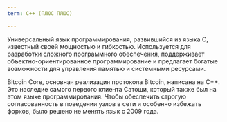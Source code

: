 ```yaml
---
term: C++ (ПЛЮС ПЛЮС)

---
```

Универсальный язык программирования, развившийся из языка C, известный своей мощностью и гибкостью. Используется для разработки сложного программного обеспечения, поддерживает объектно-ориентированное программирование и предлагает богатые возможности для управления памятью и системными ресурсами.

Bitcoin Core, основная реализация протокола Bitcoin, написана на C++. Это наследие самого первого клиента Сатоши, который также был на этом языке программирования. Чтобы обеспечить строгую согласованность в поведении узлов в сети и особенно избежать форков, было решено не менять язык с 2009 года.